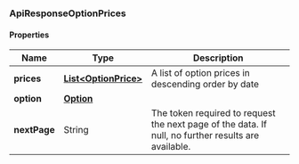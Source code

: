 
[//]: # (CLASS:ApiResponseOptionPrices)

[//]: # (KIND:object)

### ApiResponseOptionPrices

#### Properties

[//]: # (START_DEFINITION)

Name | Type | Description
------------ | ------------- | -------------
**prices** | [**List&lt;OptionPrice&gt;**](OptionPrice.md) | A list of option prices in descending order by date &nbsp;
**option** | [**Option**](Option.md) |  &nbsp;
**nextPage** | String | The token required to request the next page of the data. If null, no further results are available. &nbsp;

[//]: # (END_DEFINITION)


[//]: # (CONTAINED_CLASS:OptionPrice)


[//]: # (CONTAINED_CLASS:Option)





